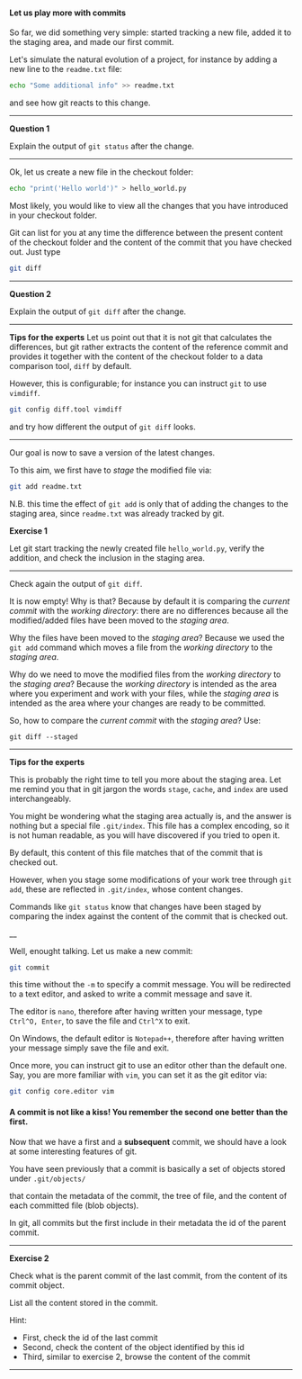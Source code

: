 #### Let us play more with commits

So far, we did something very simple: started tracking a new file, added it to the staging area, 
and made our first commit.

Let's simulate the natural evolution of a project, for instance by adding a new line to the ``readme.txt`` file:

```bash
echo "Some additional info" >> readme.txt
```

and see how git reacts to this change.

---

__Question 1__

Explain the output of ``git status`` after the change.

---


Ok, let us create a new file in the checkout folder:

```bash
echo "print('Hello world')" > hello_world.py
```

Most likely, you would like to view all the changes that you have
introduced in your checkout folder.

Git can list for you at any time the difference between the present content of the checkout folder and the content of
 the commit that you have checked out. Just type

```bash
git diff
```

---

__Question 2__

Explain the output of ``git diff`` after the change.

---


__Tips for the experts__
Let us point out that it is not git that calculates the differences, but git rather extracts the content of the reference commit
and provides it together with the content of the checkout folder to a data comparison tool, ``diff`` by default.

However, this is configurable; for instance you can instruct ``git`` to use ``vimdiff``.

```bash
git config diff.tool vimdiff
```
and try how different the output of `git diff` looks.


---


Our goal is now to save a version of the latest changes. 

To this aim, we first have to _stage_ the modified file via:

```bash
git add readme.txt
```

N.B. this time the effect of ``git add`` is only that of adding the changes to the staging area, since `readme.txt` was already tracked by git.



__Exercise 1__

Let git start tracking the newly created file ``hello_world.py``, verify the addition,
 and check the inclusion in the staging area. 
___


Check again the output of `git diff`. 

It is now empty! Why is that? Because by default it is comparing the *current commit* with the *working directory*:
there are no differences because all the modified/added files have been
moved to the *staging area*.

Why the files have been moved to the *staging area*? Because we used the
`git add` command which moves a file from the *working directory* to the
*staging area*.

Why do we need to move the modified files from the *working directory* to the
*staging area*? Because the *working directory* is intended as the area
where you experiment and work with your files, while the *staging area* 
is intended as the area where your changes are ready to be committed.

So, how to compare the *current commit* with the *staging area*? Use:

`git diff --staged`

---

__Tips for the experts__

This is probably the right time to tell you more about the staging area. Let me remind you that
in git jargon the words `stage`, `cache`, and `index` are used interchangeably.

You might be wondering what the staging area actually is, and the answer is nothing but a special
file ``.git/index``. This file has a complex encoding, so it is not human readable,
 as you will have discovered if you tried to open it.

By default, this content of this file matches that of the commit that is checked out.

However, when you stage some modifications of your work tree through ``git add``,
 these are reflected in ``.git/index``, whose content changes.

Commands like ``git status`` know that changes have been staged by comparing
 the index against the content of the commit that is checked out.

__


Well, enought talking. Let us make a new commit:

```bash
git commit
```

this time without the `-m` to specify a commit message. You will be redirected to a text editor, 
and asked to write a commit message and save it.

The editor is `nano`, therefore after having written your message, 
type `Ctrl^O, Enter`, to save the file and `Ctrl^X` to exit.

On Windows, the default editor is `Notepad++`, therefore after having 
written your message simply save the file and exit.

Once more, you can instruct git to use an editor other than the default one. 
Say, you are more familiar with ``vim``, you can set it as the git editor via:

```bash
git config core.editor vim
```

#### A commit is not like a kiss! You remember the second one better than the first.

Now that we have a first and a **subsequent** commit, we should have a look at some interesting features of git.

You have seen previously that a commit is basically a set of objects stored under `.git/objects/`

that contain the metadata of the commit, the tree of file, and the content of each committed file (blob objects).

In git, all commits but the first include in their metadata the id of the parent commit. 

___

__Exercise 2__

Check what is the parent commit of the last commit, from the content of its commit object.

List all the content stored in the commit.

Hint:

- First, check the id of the last commit 
- Second, check the content of the object identified by this id
- Third, similar to exercise 2, browse the content of the commit

--- 

 